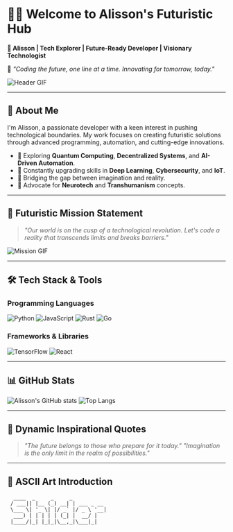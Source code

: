# 👨‍🚀 Welcome to Alisson's Futuristic Hub

**👾 Alisson | Tech Explorer | Future-Ready Developer | Visionary Technologist**

🌌 *"Coding the future, one line at a time. Innovating for tomorrow, today."*

![Header GIF](https://media.giphy.com/media/3o7TKP9lnjWvgbwZUA/giphy.gif)

---

## 🚀 About Me
I'm Alisson, a passionate developer with a keen interest in pushing technological boundaries. My work focuses on creating futuristic solutions through advanced programming, automation, and cutting-edge innovations.

- 🔭 Exploring **Quantum Computing**, **Decentralized Systems**, and **AI-Driven Automation**.
- 🌱 Constantly upgrading skills in **Deep Learning**, **Cybersecurity**, and **IoT**.
- 🤖 Bridging the gap between imagination and reality.
- 🧠 Advocate for **Neurotech** and **Transhumanism** concepts.

---

## 🌌 Futuristic Mission Statement
> *"Our world is on the cusp of a technological revolution. Let's code a reality that transcends limits and breaks barriers."*

![Mission GIF](https://media.giphy.com/media/xT9IgzoKnwFNmISR8I/giphy.gif)

---

## 🛠️ Tech Stack & Tools

### Programming Languages
![Python](https://img.shields.io/badge/Python-3776AB?style=for-the-badge&logo=python&logoColor=white)
![JavaScript](https://img.shields.io/badge/JavaScript-F7DF1E?style=for-the-badge&logo=javascript&logoColor=black)
![Rust](https://img.shields.io/badge/Rust-000000?style=for-the-badge&logo=rust&logoColor=white)
![Go](https://img.shields.io/badge/Go-00ADD8?style=for-the-badge&logo=go&logoColor=white)

### Frameworks & Libraries
![TensorFlow](https://img.shields.io/badge/TensorFlow-FF6F00?style=for-the-badge&logo=tensorflow&logoColor=white)
![React](https://img.shields.io/badge/React-61DAFB?style=for-the-badge&logo=react&logoColor=black)

---

## 📊 GitHub Stats
![Alisson's GitHub stats](https://github-readme-stats.vercel.app/api?username=Alisson&show_icons=true&theme=radical)
![Top Langs](https://github-readme-stats.vercel.app/api/top-langs/?username=Alisson&layout=compact&theme=radical)

---

## 🔧 Dynamic Inspirational Quotes
> _"The future belongs to those who prepare for it today."_
> _"Imagination is the only limit in the realm of possibilities."_

---

## 🎨 ASCII Art Introduction
```text
  ____  _     _     _
 / ___|| |__ (_) __| | ___ _ __
 \___ \| '_ \| |/ _` |/ _ \ '__|
  ___) | | | | | (_| |  __/ |
 |____/|_| |_|_|\__,_|\___|_|

